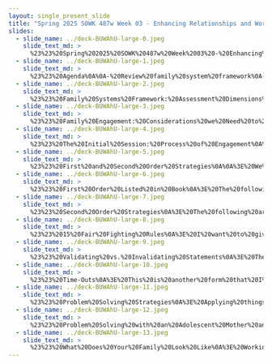 ```yaml
---
layout: single_present_slide
title: "Spring 2025 SOWK 487w Week 03 - Enhancing Relationships and Working with Families"
slides:
  - slide_name: ../deck-BUWAhU-large-0.jpeg
    slide_text_md: >
      %23%23%20Spring%202025%20SOWK%20487w%20Week%2003%20-%20Enhancing%20Relationships%20and%20Working%20with%20Families%0A%0Atitle:%20Spring%202025%20SOWK%20487w%20Week%2003%20-%20Enhancing%20Relationships%20and%20Working%20with%20Families%0Adate:%202025-01-31%2017:47:55%0Alocation:%20Heritage%20University%0Atags:%0A%20%20-%20Heritage%20University%0A%20%20-%20BASW%20Program%0A%20%20-%20SOWK%20487w%0Apresentation_video:%20%3E%0A%20%20%22%22%0Adescription:%20%3E%0A%0AIn%20week%20three,%20we%20continue%20to%20learn%20about%20working%20with%20families.%20We%20move%20beyond%20assessment%20and%20understanding%20to%20how%20we%20can%20work%20with%20families%20and%20some%20skills%20for%20enhancing%20relationships.%20Students%20will%20read%20chapter%2015%20of%20Hepworth%20et%20al.%20(2022).%20Next,%20we%20will%20dive%20into%20family%20engagement%20and%20first-%20and%20second-order%20strategies%20for%20families.%0A%0AThe%20agenda%20will%20be%20as%20follows:%0A%0A-%20Review%20the%20family%20system%20framework%0A-%20Discuss%20family%20engagement%0A-%20Practice%20with%20starting%20services%0A-%20Implementing%20first/second%20order%20strategies%0A%0A
  - slide_name: ../deck-BUWAhU-large-1.jpeg
    slide_text_md: >
      %23%23%20Agenda%0A%0A-%20Review%20family%20system%20framework%0A-%20Discuss%20family%20engagement%0A-%20Practice%20with%20starting%20services%0A-%20Implementing%20first/second%20order%20strategies%0A%0A
  - slide_name: ../deck-BUWAhU-large-2.jpeg
    slide_text_md: >
      %23%23%20Family%20Systems%20Framework:%20Assessment%20Dimensions%20Case%20Situations%0A%0A%5BWhole%20Class%20Activity%5D%20Use%20situations%20from%20the%20guidebook%20for%20discussion%20and%20role%20play.%20There%20are%20a%20couple%20of%20each%20to%20share%20with%20different%20groups.%20Four%20(maybe%20two)%20groups.%0A%0A%3E%20Each%20group%20has%20two%20situations.%20Don't%20jump%20ahead.%20Start%20with%20just%20the%20first%20situation.%0A%0A-%20**First%20Situation**:%20Talk%20with%20your%20group%20about%20what%20type%20of%20information%20you%20would%20want%20to%20request%20or%20what%20questions%20you%20would%20ask%0A-%20**Second%20Situation**:%20Choose%20group%20members%20to%20act%20out%20the%20different%20family%20roles%0A%0AThe%20areas%20generally%20assessed:%0A%0A-%20Homeostasis%0A-%20Boundaries%20and%20Boundary%20Maintenance%0A-%20Family%20Decision%20Making,%20Hierarchy,%20and%20Power%0A-%20Family%20Roles%0A-%20Communication%20Patterns%20in%20Families%0A-%20Family%20Life%20Cycle%0A-%20Family%20Rules%0A-%20Social%20Environment%0A-%20Family%20Adaptive%20Capacity%20(Stressors%20and%20Strengths)%0A%0A%0A
  - slide_name: ../deck-BUWAhU-large-3.jpeg
    slide_text_md: >
      %23%23%20Family%20Engagement:%20Considerations%20we%20Need%20to%20Make%20as%20we%20Engage%20with%20families%0A%3E%20Hepworth%20et%20al.%202022%20describe%20many%20areas%20we%20need%20to%20consider%20when%20engaging%20with%20families.%20These%20include:%0A%0A%0A-%20**Joining**:%20Process%20in%20which%20a%20family%20therapist%20establishes%20working%20relationships%20with%20each%20member%20of%20the%20family%20as%20well%20as%20with%20the%20family%20as%20a%20whole%0A-%20**Cultural%20perspectives%20on%20engagement**:%20Consider%20culture%20and%20the%20impact%20of%20culture.%20(question,%20the%20book%20talked%20about%20not%20minimizing%20basic%20human%20rights.%20What%20are%20examples%20of%20that%20we%20wouldn't%20minimize)%0A-%20**Differences%20in%20communication%20styles**:%20Consider%20low%20versus%20high%20context%20communication%0A%20%20%20%20+%20Low%20Context:%20The%20emphasis%20on%20verbal%20messages%20and%20orientation%20toward%20the%20individual%20characteristic%20of%20low-context%20cultures%20such%20as%20the%20United%20States)%0A%20%20%20%20+%20High%20Context:%20High-context%20cultures%20rely%20on%20nonverbal%20expressions,%20group%20identity,%20longer%20explanations%20of%20context,%20and%20a%20higher%20reliance%20on%20a%20history%20of%20interactions%20between%20the%20participants.%20In%20high-context%20communication,%20the%20social%20worker%20would%20have%20to%20explain%20the%20background%20and%20the%20reason%20for%20the%20social%20worker-client%20interaction%20in%20greater%20detail%20due%20to%20a%20lack%20of%20history%20of%20interaction%20between%20the%20social%20worker%20and%20the%20client%20system.%0A-%20**Hierarchical%20considerations%20in%20communication**:%20Consider%20norms,%20power...%20etc.%0A-%20**Authority%20of%20the%20social%20worker**:%20Be%20cautious%20about%20the%20power%20that%20we%20have%0A-%20**Preventing%20alliances**:%20Don't%20get%20too%20much%20on%20one%20side%20vs.%20the%20other.%0A-%20**Dynamics%20of%20minority%20status%20and%20culture%20in%20experience**:%20Utilizing%20cultural%20humility%20and%20anti-oppressive%20practice%20strategies%20that%20recognize%20oppressive%20forces%20in%20a%20family's%20life%20are%20effective%20strategies%20when%20building%20trust%20with%20families%20who%20have%20experienced%20discrimination%20and%20unjust%20treatment%20by%20mainstream%20systems%0A%0A%0A
  - slide_name: ../deck-BUWAhU-large-4.jpeg
    slide_text_md: >
      %23%23%20The%20Initial%20Session:%20Process%20of%20Engagement%0A%3E%20I%20want%20to%20have%20us%20explore%20the%20steps%20that%20happen%20during%20an%20initial%20session%20and%20the%20process%20we%20go%20through%20to%20engage%20with%20a%20family.%20The%20steps%20include.%0A%0A%3E%20%5BWhole%20Class%20Activity%5D%20Go%20through%20all%20of%20the%20steps,%20talking%20through%20each%20of%20them%20one%20by%20one.%0A%0A-%20Establish%20a%20personal%20relationship%20with%20individual%20and%20group%0A-%20Clarify%20expectations%20and%20explore%20reservations%20about%20the%20session%0A-%20Clarify%20roles%20and%20the%20nature%20of%20the%20helping%20process%0A-%20Clarify%20choices%20about%20participation%20in%20the%20helping%20process%0A-%20Elicit%20family's%20perceptions%20of%20the%20problem%0A-%20Identify%20the%20wants%20and%20needs%20of%20family%20members%0A-%20Define%20the%20problem%20as%20a%20family%20problem%0A-%20Emphasize%20individual%20and%20family%20strengths%0A-%20Establish%20individual%20and%20family%20goals%0A%0A%3E%20%5BSmall%20Group%20Activity%5D%20After%20reviewing%20each%20step,%20break%20into%20groups.%20The%20following%20are%20example%20scenarios:%0A%0A-%20In%20a%20client's%20home%0A-%20In%20an%20emergency%20room%20in%20a%20hospital%0A-%20Parent-child%20situation%20in%20which%20the%20child%20is%20the%20identified%20client%0A-%20With%20a%20minority%20family%20where%20extended%20kin%20are%20present%0A-%20LGBTQ+%20family%0A-%20Elderly%20minority%20grandmother%20caring%20for%20her%20grandchildren%0A-%20Parent-child%20conflict%20with%20teenage%20children%0A-%20Immigrant%20family%20with%20school-aged%20children,%20where%20the%20parents%20speak%20their%20native%20language%0A-%20A%20child%20or%20children%20have%20been%20placed%20outside%20of%20the%20home%0A%0A%3E%20%5BSmall%20Group%20Activity%5D%20After%20we%20have%20discussed%20an%20example%20or%20two,%20we%20moved%20on%20to%20trying%20to%20role-play%20a%20scenario.%0A%0A%3E%20%5BWhole%20Class%20Activity%5D%20If%20time%20allows,%20have%20a%20group%20do%20it%20in%20front%20of%20the%20class.%20Then,%20pull%20the%20family%20outside%20to%20brainstorm%20the%20problem,%20etc.%0A%0A
  - slide_name: ../deck-BUWAhU-large-5.jpeg
    slide_text_md: >
      %23%23%20First%20and%20Second%20Order%20Strategies%0A%0A%3E%20We%20often%20pick%20from%20or%20consider%20two%20broad%20categories%20of%20strategies%E2%80%A6%0A%0A-%20**first-order%20strategies**%20attempt%20to%20solve%20problems%20within%20the%20current%20family%20structure%0A-%20**second-order%20strategies**%20attempt%20to%20foster%20changes%20to%20the%20family%20structure%20itself.%0A%0A%3E%20The%20primary%20distinction%20between%20first-%20and%20second-order%20change%20strategies%20is%20that%20**first-order%20strategies%20resolve%20a%20presenting%20problem%20without%20regard%20to%20modifying%20family%20system%20structure**.%20In%20contrast,%20**second-order%20changes%20involve%20modifying%20family%20system%20structures%20as%20the%20primary%20vehicle%20for%20problem-solving**.%20In%20other%20words,%20first-order%20strategies%20attempt%20to%20solve%20problems%20within%20the%20current%20family%20structure,%20and%20second-order%20strategies%20attempt%20to%20foster%20changes%20to%20the%20family%20structure%20itself.%0A%0A
  - slide_name: ../deck-BUWAhU-large-6.jpeg
    slide_text_md: >
      %23%23%20First%20Order%20Listed%20in%20Book%0A%3E%20The%20following%20are%20the%20first-order%20strategies%20listed%20in%20the%20book.%0A%0A-%20Problem-solving%20approaches:%20Think%20of%20a%20task-centered%20model%20or%20ideas%20on%20how%20to%20problem-solve%0A-%20Skills%20training:%20Parenting%20program,%20communication,%20etc.%0A-%20Contingency%20contracting:%20quid%20pro%20quo%20planning%20(e.g.,%20if%20you%20stop%20doing%20this,%20I'll%20stop%20doing%20the%20other%20thing)%0A%0A
  - slide_name: ../deck-BUWAhU-large-7.jpeg
    slide_text_md: >
      %23%23%20Second%20Order%20Strategies%0A%3E%20The%20following%20are%20the%20second-order%20strategies%20described:%0A%0A-%20Modifying%20misconceptions%20and%20cognitive%20distortions:%20basic%20ideas%20of%20CBT%0A-%20Modifying%20communication%20patterns%20(promote%20positive%20interactions%20and%20relationships)%0A-%20Assessing%20positive%20and%20negative%20feedback%20%0A-%20Teaching%20positive%20feedback%0A-%20Modifying%20family%20rules%0A-%20Modifying%20family%20alignments%20and%20hierarchy%20(think%20about%20enactment%20-%20a%20technique%20used%20to%20observe%20interactions%20between%20group%20members%20by%20having%20them%20reenact%20an%20event%20during%20a%20session)%0A-%20Structural%20mapping%20(family%20boundaries%E2%80%94who%20talks%20to%20whom,%20in%20what%20ways%E2%80%94and%20to%20highlight%20and%20modify%20interactions%20and%20transactional%20patterns.)%0A-%20Family%20sculpting%20(I%20read%20about%20this%20in%20the%20Body%20Keeps%20the%20Score%20--%20In%20family%20sculpting,%20family%20members%20are%20instructed%20to%20physically%20arrange%20other%20family%20members%20in%20a%20way%20that%20portrays%20their%20perceptions%20of%20members%20as%20well%20as%20their%20place%20in%20the%20family%20system)%0A-%20Joined%20families%20(developing%20strategies%20decision%20making)%0A-%20One-the-spot%20interventions%20(coaching)%0A-%20Focus%20on%20the%20process%20rather%20than%20the%20content%20(flipping%20the%20script%20to%20how%20we%20manage%20conflict%20versus%20the%20specifics%20of%20this%20conflict)%0A-%20Give%20feedback%20that%20is%20descriptive%20and%20neutral%20rather%20than%20general%20or%20evaluative%0A-%20Balance%20interventions%20to%20divide%20responsibility%20(not%20taking%20sides)%0A-%20Redirect%20hostile,%20blaming%20messages%20(coaching%20in%20the%20moment)%0A-%20Assisting%20families%20to%20disengage%20from%20conflict%20(think%20about%20time%20with%20the%20problem)%0A%0A
  - slide_name: ../deck-BUWAhU-large-8.jpeg
    slide_text_md: >
      %23%23%2015%20Fair%20Fighting%20Rules%0A%3E%20I%20want%20to%20give%20you%20an%20example%20of%20using%20second%20order%20strategies%20and%20a%20handout%20I%20have%20used%20many%20times%20when%20I%20have%20been%20working%20with%20families%20who%20have%20conflict.%0A%0AConnected%20strategies%20include%20modifying%20family%20rules%20and%20strategies%20for%20changing%20behaviors%0A%0A%3E%20%5BWhole%20Class%20Activity%5D%20Discuss%20how%20this%20is%20something%20I%20frequently%20used%20it%20was%20to%20talk%20about%20it%20point%20by%20point.%0A%0A%3E%20%5BWhole%20Class%20Activity%5D%20Demonstrate%20with%20volunteers%20going%20through%20the%20form%20for%20a%20couple%20of%20minutes.%0A%0A-%20%5B%20%5D%20Make%2018%20copies%20of%2015%20Fair%20Fighting%20Rules%20@tags(Heritage%20University,%20Planning)%20@due(2025-02-05)%0A%20%20%20%20%5Bweek-03-handout-fifteen-fair-fighting-rules.pdf%5D(hook://file/qB4B6DwCy%3Fp%3DU09XSyA0ODcvSGFuZG91dHM%3D%26n%3Dweek%252D03%252Dhandout%252Dfifteen%252Dfair%252Dfighting%252Drules%252Epdf)%0A%0A
  - slide_name: ../deck-BUWAhU-large-9.jpeg
    slide_text_md: >
      %23%23%20Validating%20vs.%20Invalidating%20Statements%0A%3E%20The%20following%20is%20a%20good%20list%20of%20validating%20vs.%20invalidating%20statements.%0A%0A%3E%20%5BSmall%20Group%20Activity%5D%20Give%20class%20some%20time%20to%20review%20the%20material.%20What%20are%20some%20different%20ways%20that%20somebody%20could%20use%20this%20with%20a%20family%3F%0A%0A-%20%5B%20%5D%20Make%2018%20copies%20of%20Validating%20vs.%20Invalidating%20Statements%20@tags(Heritage%20University,%20Planning)%20@due(2025-02-05)%0A%20%20%20%20%5Bweek-03-handout-invalidating-vs-invaliding-statements.pdf%5D(hook://file/qB4C67SX1%3Fp%3DU09XSyA0ODcvSGFuZG91dHM%3D%26n%3Dweek%252D03%252Dhandout%252Dinvalidating%252Dvs%252Dinvaliding%252Dstatements%252Epdf)%0A%0A
  - slide_name: ../deck-BUWAhU-large-10.jpeg
    slide_text_md: >
      %23%23%20Time-Outs%0A%3E%20This%20is%20another%20form%20that%20I%20thought%20I'd%20share%20with%20you.%20It's%20a%20pretty%20simple%20concept.%20Sometimes%20it%20can%20be%20really%20beneficial%20for%20our%20clients%20if%20we%20can%20make%20things%20simple%20and%20clearly%20defined.%0A%0AWhile,%20I%20don't%20have%20other%20examples%20for%20you,%20similar%20style%20handouts%20could%20be%20made%20and%20used...%0A%0A-%20Using%20I-Messages%0A-%20Eriksons%20stages%20of%20development%0A-%20...etc%0A%0A%5BWhole%20Class%20Activity%5D%20What%20are%20some%20other%20examples%20you%20could%20imagine%20developing.%0A%0A-%20%5B%20%5D%20Make%2018%20copies%20of%20Time-Outs%20@tags(Heritage%20University,%20Planning)%20@due(2025-02-05)%0A%20%20%20%20%5Bweek-03-handout-time-outs.pdf%5D(hook://file/qB3lnx3kY%3Fp%3DU09XSyA0ODcvSGFuZG91dHM%3D%26n%3Dweek%252D03%252Dhandout%252Dtime%252Douts%252Epdf)%0A%0A%0A
  - slide_name: ../deck-BUWAhU-large-11.jpeg
    slide_text_md: >
      %23%23%20Problem%20Solving%20Strategies%0A%3E%20Applying%20things%20such%20as%20the%20task-centered%20model%20and%20solution-focused%20brief%20therapy%20can%20help%20translate%20problem-solving%20approaches%20into%20working%20with%20families.%20It%20will%20be%20about%20helping%20bring%20clarity%20and%20insight%20to%20the%20family%20about%20what%20to%20do.%0A%0A-%20**Consideration%201**:%20Engage%20simultaneously%20with%20both%20family%20members.%20Ensure%20you%20get%20their%20perspectives%20on%20the%20goals,%20problem%20definition,%20exceptions,%20etc.%0A-%20**Consideration%202**:%20Recognize%20that%20sometimes%20the%20focus%20will%20move%20to%20a%20second-order%20strategy%20and%20that%20strategies%20that%20focus%20on%20changing%20family%20structures%20might%20exist.%0A-%20**Consideration%203**:%20Take%20time%20to%20understand%20power%20and%20hierarchy%20and%20that%20whatever%20ideas%20are%20developed%20can't%20be%20undermined%20through%20the%20noncooperation%20of%20another%20member%0A-%20**Consideration%204**:%20Understand%20the%20social%20relationships%20in%20the%20process.%0A%0A
  - slide_name: ../deck-BUWAhU-large-12.jpeg
    slide_text_md: >
      %23%23%20Problem%20Solving%20with%20an%20Adolescent%20Mother%20and%20her%20Foster%20Parent%0A%3E%20I%20want%20to%20have%20us%20watch%20an%20example%20of%20problem%20solving%20in%20a%20video.%20It%20is%20based%20on%20textbook%20and%20you%20can%20find%20them%20talk%20about%20it%20on%20351%20in%20your%20Hepworth%20et%20al.%20(2022).%0A%0A%3E%20%5BWhole%20Class%20Activity%5D%20Have%20students%20watch%20the%20video.%20It%20is%20about%2030%20minutes%20in%20length.%20Encourage%20them%20to:%0A%0A%3E%20You%20will%20see%20a%20number%20of%20second-order%20strategies%20and%20engagement%20strategies.%20Look%20at%20the%20list%20of%20secondary%20order%20strategies%20in%20your%20book%20and%20take%20notes%20about%20when%20you%20see%20something%20to%20share%20back%20in%20class.%0A%0A
  - slide_name: ../deck-BUWAhU-large-13.jpeg
    slide_text_md: >
      %23%23%20What%20Does%20Your%20Family%20Look%20Like%0A%3E%20Working%20with%20Partners%20Discuss%20the%20following%0A%0A-%20Identify%20some%20examples%20of%20verbal%20or%20nonverbal%20metacommunication%20that%20you%20have%20used.%0A-%20Describe%20how%20an%20unspoken%20rule%20in%20your%20family%20governs%20the%20behavior%20of%20family%20members.%0A-%20List%20three%20societal%20beliefs%20and%20reflect%20upon%20how%20these%20beliefs%20may%20affect%20the%20families%20that%20you%20work%20with.%0A
---
```

